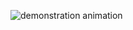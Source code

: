 <!-- ![demonstration animation](static/demonstration.gif) -->
![demonstration animation](static/output1.gif)
